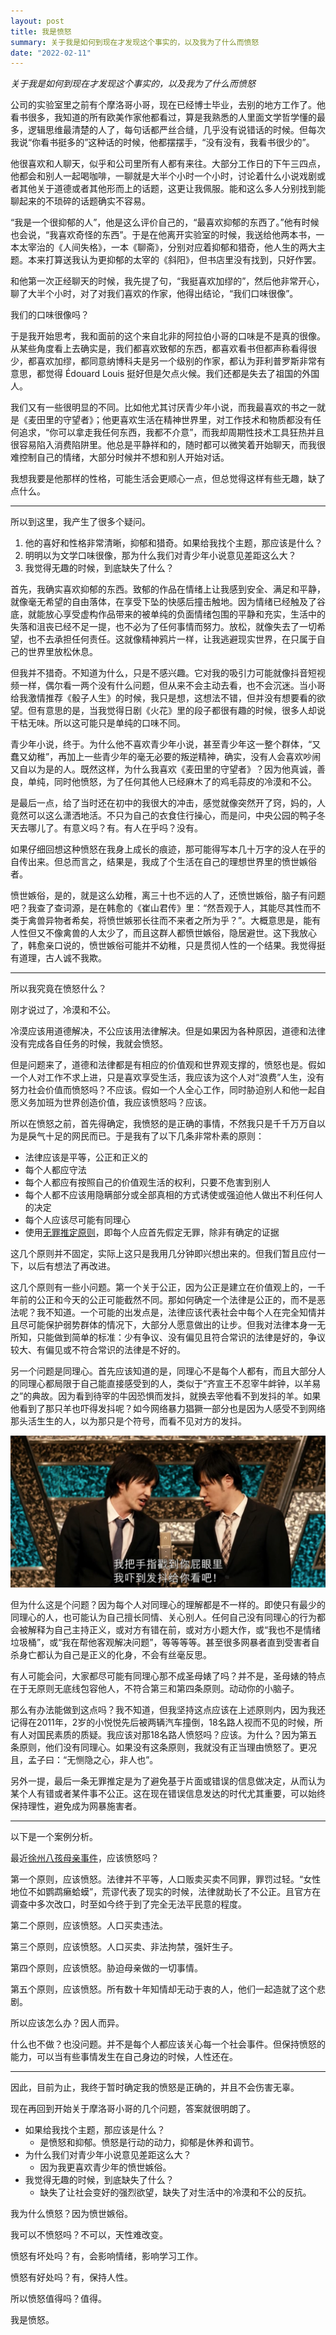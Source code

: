 ```yaml
---
layout: post
title: 我是愤怒
summary: 关于我是如何到现在才发现这个事实的，以及我为了什么而愤怒
date: "2022-02-11"
---
```


*关于我是如何到现在才发现这个事实的，以及我为了什么而愤怒*

公司的实验室里之前有个摩洛哥小哥，现在已经博士毕业，去别的地方工作了。他看书很多，我知道的所有欧美作家他都看过，算是我熟悉的人里面文学哲学懂的最多，逻辑思维最清楚的人了，每句话都严丝合缝，几乎没有说错话的时候。但每次我说“你看书挺多的”这种话的时候，他都摆摆手，“没有没有，我看书很少的”。

他很喜欢和人聊天，似乎和公司里所有人都有来往。大部分工作日的下午三四点，他都会和别人一起喝咖啡，一聊就是大半个小时一个小时，讨论着什么小说戏剧或者其他关于道德或者其他形而上的话题，这更让我佩服。能和这么多人分别找到能聊起来的不琐碎的话题确实不容易。

“我是一个很抑郁的人”，他是这么评价自己的，“最喜欢抑郁的东西了。”他有时候也会说，“我喜欢奇怪的东西”。于是在他离开实验室的时候，我送给他两本书，一本太宰治的《人间失格》，一本《聊斋》，分别对应着抑郁和猎奇，他人生的两大主题。本来打算送我认为更抑郁的太宰的《斜阳》，但书店里没有找到，只好作罢。

和他第一次正经聊天的时候，我先提了句，“我挺喜欢加缪的”，然后他非常开心，聊了大半个小时，对了对我们喜欢的作家，他得出结论，“我们口味很像”。

我们的口味很像吗？

于是我开始思考，我和面前的这个来自北非的阿拉伯小哥的口味是不是真的很像。从某些角度看上去确实是，我们都喜欢致郁的东西，都喜欢看书但都声称看得很少，都喜欢加缪，都同意纳博科夫是另一个级别的作家，都认为菲利普罗斯非常有意思，都觉得 Édouard Louis 挺好但是欠点火候。我们还都是失去了祖国的外国人。

我们又有一些很明显的不同。比如他尤其讨厌青少年小说，而我最喜欢的书之一就是《麦田里的守望者》；他更喜欢生活在精神世界里，对工作技术和物质都没有任何追求，“你可以拿走我任何东西，我都不介意”，而我却周期性技术工具狂热并且很容易陷入消费陷阱里。他总是平静祥和的，随时都可以微笑着开始聊天，而我很难控制自己的情绪，大部分时候并不想和别人开始对话。

我想我要是他那样的性格，可能生活会更顺心一点，但总觉得这样有些无趣，缺了点什么。

---

所以到这里，我产生了很多个疑问。
1. 他的喜好和性格非常清晰，抑郁和猎奇。如果给我找个主题，那应该是什么？
2. 明明以为文学口味很像，那为什么我们对青少年小说意见差距这么大？
3. 我觉得无趣的时候，到底缺失了什么？

首先，我确实喜欢抑郁的东西。致郁的作品在情绪上让我感到安全、满足和平静，就像毫无希望的自由落体，在享受下坠的快感后撞击触地。因为情绪已经触及了谷底，就能放心享受虚构作品带来的被单纯的负面情绪包围的平静和充实，生活中的失落和沮丧已经不足一提，也不必为了任何事情而努力。放松，就像失去了一切希望，也不去承担任何责任。这就像精神鸦片一样，让我逃避现实世界，在只属于自己的世界里放松休息。

但我并不猎奇。不知道为什么，只是不感兴趣。它对我的吸引力可能就像抖音短视频一样，偶尔看一两个没有什么问题，但从来不会主动去看，也不会沉迷。当小哥给我激情推荐《骰子人生》的时候，我只是想，这想法不错，但并没有想要看的欲望。但有意思的是，当我觉得日剧《火花》里的段子都很有趣的时候，很多人却说干枯无味。所以这可能只是单纯的口味不同。

青少年小说，终于。为什么他不喜欢青少年小说，甚至青少年这一整个群体，“又蠢又幼稚”，再加上一些青少年的毫无必要的叛逆精神，确实，没有人会喜欢吵闹又自以为是的人。既然这样，为什么我喜欢《麦田里的守望者》？因为他真诚，善良，单纯，同时他愤怒，为了任何其他人已经麻木了的鸡毛蒜皮的冷漠和不公。

是最后一点，给了当时还在初中的我很大的冲击，感觉就像突然开了窍，妈的，人竟然可以这么潇洒地活。不只为自己的衣食住行操心，而是问，中央公园的鸭子冬天去哪儿了。有意义吗？有。有人在乎吗？没有。

如果仔细回想这种愤怒在我身上成长的痕迹，那可能得写本几十万字的没人在乎的自传出来。但总而言之，结果是，我成了个生活在自己的理想世界里的愤世嫉俗者。

愤世嫉俗，是的，就是这么幼稚，离三十也不远的人了，还愤世嫉俗，脑子有问题吧？我查了查词源，是在韩愈的《崔山君传》里：“然吾观于人，其能尽其性而不类于禽兽异物者希矣，将愤世嫉邪长往而不来者之所为乎？”。大概意思是，能有人性但又不像禽兽的人太少了，而且这群人都愤世嫉俗，隐居避世。这下我放心了，韩愈亲口说的，愤世嫉俗可能并不幼稚，只是贯彻人性的一个结果。我觉得挺有道理，古人诚不我欺。

---

所以我究竟在愤怒什么？

刚才说过了，冷漠和不公。

冷漠应该用道德解决，不公应该用法律解决。但是如果因为各种原因，道德和法律没有完成各自任务的时候，我就会愤怒。

但是问题来了，道德和法律都是有相应的价值观和世界观支撑的，愤怒也是。假如一个人对工作不求上进，只是喜欢享受生活，我应该为这个人对“浪费”人生，没有努力社会价值而愤怒吗？不应该。假如一个人全心工作，同时胁迫别人和他一起自愿义务加班为世界创造价值，我应该愤怒吗？应该。

所以在愤怒之前，首先得确定，我愤怒的是正确的事情，不然我只是千千万万自以为是戾气十足的网民而已。于是我有了以下几条非常朴素的原则：

- 法律应该是平等，公正和正义的
- 每个人都应守法
- 每个人都应有按照自己的价值观生活的权利，只要不危害到别人
- 每个人都不应该用隐瞒部分或全部真相的方式诱使或强迫他人做出不利任何人的决定
- 每个人应该尽可能有同理心
- 使用[无罪推定原则](https://zh.wikipedia.org/zh-cn/无罪推定原则)，即每个人应首先假定无罪，除非有确定的证据

这几个原则并不固定，实际上这只是我用几分钟即兴想出来的。但我们暂且应付一下，以后有想法了再改进。

这几个原则有一些小问题。第一个关于公正，因为公正是建立在价值观上的，一千年前的公正和今天的公正可能截然不同。那如何确定一个法律是公正的，而不是恶法呢？我不知道。一个可能的出发点是，法律应该代表社会中每个人在完全知情并且尽可能保护弱势群体的情况下，大部分人愿意做出的让步。但我对法律本身一无所知，只能做到简单的标准：少有争议、没有偏见且符合常识的法律是好的，争议较大、有偏见或不符合常识的法律是不好的。

另一个问题是同理心。首先应该知道的是，同理心不是每个人都有，而且大部分人的同理心都局限于自己能直接感受到的人，类似于“齐宣王不忍宰牛衅钟，以羊易之”的典故。因为看到待宰的牛因恐惧而发抖，就换去宰他看不到发抖的羊。如果他看到了那只羊也吓得发抖呢？如今网络暴力猖獗一部分也是因为人感受不到网络那头活生生的人，以为那只是个符号，而看不见对方的发抖。

![让我把手指戳到你屁眼里 我吓到发抖给你看吧！](img/我吓到发抖给你看吧.png)

但为什么这是个问题？因为每个人对同理心的理解都是不一样的。即使只有最少的同理心的人，也可能认为自己擅长同情、关心别人。任何自己没有同理心的行为都会被解释为自己主持正义，或对方有错在前，或对方小题大作，或“我也不是情绪垃圾桶”，或“我在帮他客观解决问题”，等等等等。甚至很多网暴者直到受害者自杀身亡都认为自己是正义的化身，不会有丝毫反思。

有人可能会问，大家都尽可能有同理心那不成圣母婊了吗？并不是，圣母婊的特点在于无原则无底线包容他人，不符合第三和第四条原则。动动你的小脑子。

那么有办法能做到这点吗？我不知道，但我坚持这点应该在上述原则内，因为我还记得在2011年，2岁的小悦悦先后被两辆汽车撞倒，18名路人视而不见的时候，所有人对国民素质的质疑。我应该对那18名路人愤怒吗？应该。为什么？因为第五条原则，他们没有同理心。如果没有这条原则，我就没有正当理由愤怒了。更况且，孟子曰：“无恻隐之心，非人也”。

另外一提，最后一条无罪推定是为了避免基于片面或错误的信息做决定，从而认为某个人有错或者某件事不公正。这在现在错误信息发达的时代尤其重要，可以始终保持理性，避免成为网暴施害者。

---

以下是一个案例分析。

最近[徐州八孩母亲事件](https://zh.wikipedia.org/zh-cn/徐州八孩母亲风波)，应该愤怒吗？

第一个原则，应该愤怒。法律并不平等，人口贩卖买卖不同罪，罪罚过轻。“女性地位不如鹦鹉癞蛤蟆”，荒谬代表了现实的时候，法律就助长了不公正。且官方在调查中多次改口，时至如今终于到了完全无法平民意的程度。

第二个原则，应该愤怒。人口买卖违法。

第三个原则，应该愤怒。人口买卖、非法拘禁，强奸生子。

第四个原则，应该愤怒。胁迫母亲做的一切事情。

第五个原则，应该愤怒。所有数十年知情却无动于衷的人，他们一起造就了这个悲剧。


所以应该怎么办？因人而异。

什么也不做？也没问题。并不是每个人都应该关心每一个社会事件。但保持愤怒的能力，可以当有些事情发生在自己身边的时候，人性还在。

---

因此，目前为止，我终于暂时确定我的愤怒是正确的，并且不会伤害无辜。

现在再回到开始关于摩洛哥小哥的几个问题，答案就很明朗了。

- 如果给我找个主题，那应该是什么？
	- 是愤怒和抑郁。愤怒是行动的动力，抑郁是休养和调节。
- 为什么我们对青少年小说意见差距这么大？
	- 因为我更喜欢青少年的愤世嫉俗。
- 我觉得无趣的时候，到底缺失了什么？
	- 缺失了让社会变好的强烈欲望，缺失了对生活中的冷漠和不公的反抗。



我为什么愤怒？因为愤世嫉俗。

我可以不愤怒吗？不可以，天性难改变。

愤怒有坏处吗？有，会影响情绪，影响学习工作。

愤怒有好处吗？有，保持人性。

所以愤怒值得吗？值得。



我是愤怒。




